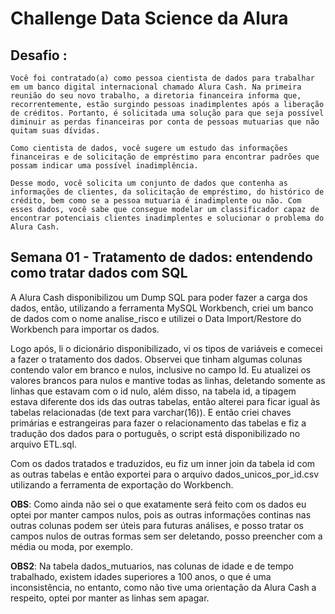 # Challenge Data Science da Alura

## Desafio :

``` 
Você foi contratado(a) como pessoa cientista de dados para trabalhar em um banco digital internacional chamado Alura Cash. Na primeira reunião do seu novo trabalho, a diretoria financeira informa que, recorrentemente, estão surgindo pessoas inadimplentes após a liberação de créditos. Portanto, é solicitada uma solução para que seja possível diminuir as perdas financeiras por conta de pessoas mutuarias que não quitam suas dívidas.

Como cientista de dados, você sugere um estudo das informações financeiras e de solicitação de empréstimo para encontrar padrões que possam indicar uma possível inadimplência.

Desse modo, você solicita um conjunto de dados que contenha as informações de clientes, da solicitação de empréstimo, do histórico de crédito, bem como se a pessoa mutuaria é inadimplente ou não. Com esses dados, você sabe que consegue modelar um classificador capaz de encontrar potenciais clientes inadimplentes e solucionar o problema do Alura Cash.
```

## Semana 01 - Tratamento de dados: entendendo como tratar dados com SQL

  A Alura Cash disponibilizou um Dump SQL para poder fazer a carga dos dados, então, utilizando a ferramenta MySQL Workbench, criei um banco de dados com o nome analise_risco e utilizei o Data Import/Restore do Workbench para importar os dados.
  
  Logo após, li o dicionário disponibilizado, vi os tipos de variáveis e comecei a fazer o tratamento dos dados. Observei que tinham algumas colunas contendo valor em branco e nulos, inclusive no campo Id. Eu atualizei os valores brancos para nulos e mantive todas as linhas, deletando somente as linhas que estavam com o id nulo, além disso, na tabela id, a tipagem estava diferente dos ids das outras tabelas, então alterei para ficar igual às tabelas relacionadas (de text para varchar(16)). E então criei chaves primárias e estrangeiras para fazer o relacionamento das tabelas e fiz a tradução dos dados para o português, o script está disponibilizado no arquivo ETL.sql.
  
  Com os dados tratados e traduzidos, eu fiz um inner join da tabela id com as outras tabelas e então exportei para o arquivo dados_unicos_por_id.csv utilizando a ferramenta de exportação do Workbench.
  
  **OBS**: Como ainda não sei o que exatamente será feito com os dados eu optei por manter campos nulos, pois as outras informações continas nas outras colunas podem ser úteis para futuras análises, e posso tratar os campos nulos de outras formas sem ser deletando, posso preencher com a média ou moda, por exemplo.
  
  **OBS2**: Na tabela dados_mutuarios, nas colunas de idade e de tempo trabalhado, existem idades superiores a 100 anos, o que é uma inconsistência, no entanto, como não tive uma orientação da Alura Cash a respeito, optei por manter as linhas sem apagar.
